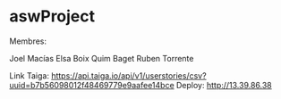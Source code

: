 # aswProject

Membres:

Joel Macías 
Elsa Boix
Quim Baget
Ruben Torrente

Link Taiga: https://api.taiga.io/api/v1/userstories/csv?uuid=b7b56098012f48469779e9aafee14bce
Deploy: http://13.39.86.38
